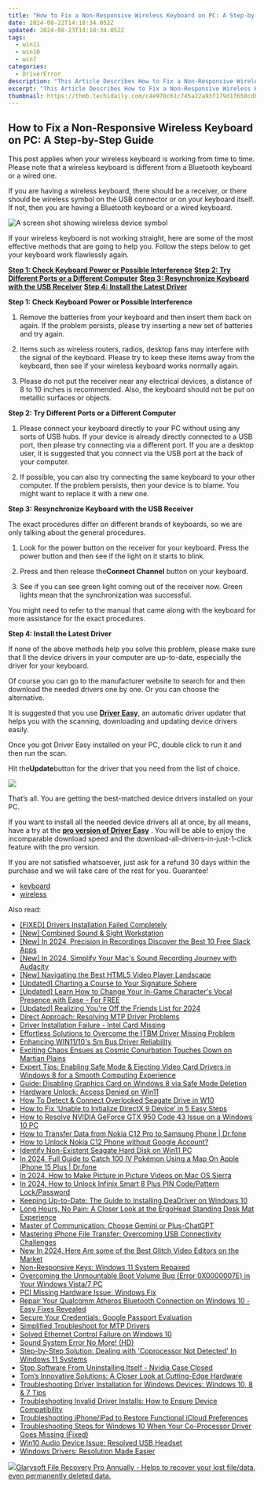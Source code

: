```yaml
---
title: "How to Fix a Non-Responsive Wireless Keyboard on PC: A Step-by-Step Guide"
date: 2024-08-22T14:18:34.052Z
updated: 2024-08-23T14:18:34.052Z
tags:
  - win11
  - win10
  - win7
categories:
  - DriverError
description: "This Article Describes How to Fix a Non-Responsive Wireless Keyboard on PC: A Step-by-Step Guide"
excerpt: "This Article Describes How to Fix a Non-Responsive Wireless Keyboard on PC: A Step-by-Step Guide"
thumbnail: https://thmb.techidaily.com/c4e970c61c745a22a93f179d1f650cdbb34448ec2a9158efa033c2403816542e.jpg
---
```


## How to Fix a Non-Responsive Wireless Keyboard on PC: A Step-by-Step Guide

This post applies when your wireless keyboard is working from time to time. Please note that a wireless keyboard is different from a Bluetooth keyboard or a wired one.
  
If you are having a wireless keyboard, there should be a receiver, or there should be wireless symbol on the USB connector or on your keyboard itself. If not, then you are having a Bluetooth keyboard or a wired keyboard.
  
![A screen shot showing wireless device symbol](https://support.microsoft.com/library/images/support/kbgraphics/public/en-us/838398_plug_symbol.jpg)

If your wireless keyboard is not working straight, here are some of the most effective methods that are going to help you. Follow the steps below to get your keyboard work flawlessly again.
  
**[Step 1: Check Keyboard Power or Possible Interference](https://bluettiit.sjv.io/xkwq91)**
[**Step 2: Try Different Ports or a Different Computer**](https://thefitville.pxf.io/qyo4yy)
[**Step 3: Resynchronize Keyboard with the USB Receiver**](https://vapordna.pxf.io/vnbxna)
[**Step 4: Install the Latest Driver**](https://bluettius.sjv.io/dkpnv2)
  
 **Step 1: Check Keyboard Power or Possible Interference**
  
 1) Remove the batteries from your keyboard and then insert them back on again. If the problem persists, please try inserting a new set of batteries and try again.
  
 2) Items such as wireless routers, radios, desktop fans may interfere with the signal of the keyboard. Please try to keep these items away from the keyboard, then see if your wireless keyboard works normally again.
  
 3) Please do not put the receiver near any electrical devices, a distance of 8 to 10 inches is recommended. Also, the keyboard should not be put on metallic surfaces or objects.
  
 **Step 2: Try Different Ports or a Different Computer**
  
 1) Please connect your keyboard directly to your PC without using any sorts of USB hubs. If your device is already directly connected to a USB port, then please try connecting via a different port. If you are a desktop user, it is suggested that you connect via the USB port at the back of your computer.
  
 2) If possible, you can also try connecting the same keyboard to your other computer. If the problem persists, then your device is to blame. You might want to replace it with a new one.
  
 **Step 3:** **Resynchronize Keyboard with the USB Receiver**
  
 The exact procedures differ on different brands of keyboards, so we are only talking about the general procedures.
  
 1) Look for the power button on the receiver for your keyboard. Press the power button and then see if the light on it starts to blink.
  
 2) Press and then release the**Connect Channel** button on your keyboard.
  
 3) See if you can see green light coming out of the receiver now. Green lights mean that the synchronization was successful.
  
 You might need to refer to the manual that came along with the keyboard for more assistance for the exact procedures.
  
 **Step 4: Install the Latest Driver**
  
If none of the above methods help you solve this problem, please make sure that ll the device drivers in your computer are up-to-date, especially the driver for your keyboard.
  
Of course you can go to the manufacturer website to search for and then download the needed drivers one by one. Or you can choose the alternative.
  
It is suggested that you use [**Driver Easy**](https://tools.techidaily.com/drivereasy/download/), an automatic driver updater that helps you with the scanning, downloading and updating device drivers easily.
  
Once you got Driver Easy installed on your PC, double click to run it and then run the scan.
  
Hit the**Update**button for the driver that you need from the list of choice.

![](https://images.drivereasy.com/wp-content/uploads/2017/03/img_58dcc77caeb1c.jpg)
  
 That’s all. You are getting the best-matched device drivers installed on your PC.
  
 If you want to install all the needed device drivers all at once, by all means, have a try at the [**pro version of Driver Easy**](https://tools.techidaily.com/drivereasy/download/) . You will be able to enjoy the incomparable download speed and the download-all-drivers-in-just-1-click feature with the pro version.
  
 If you are not satisfied whatsoever, just ask for a refund 30 days within the purchase and we will take care of the rest for you. Guarantee!

* [keyboard](https://bellelily.pxf.io/m5azgm)
* [wireless](https://tools.techidaily.com/drivereasy/download/)

<ins class="adsbygoogle"
     style="display:block"
     data-ad-format="autorelaxed"
     data-ad-client="ca-pub-7571918770474297"
     data-ad-slot="1223367746"></ins>



<ins class="adsbygoogle"
     style="display:block"
     data-ad-client="ca-pub-7571918770474297"
     data-ad-slot="8358498916"
     data-ad-format="auto"
     data-full-width-responsive="true"></ins>

<span class="atpl-alsoreadstyle">Also read:</span>
<div><ul>
<li><a href="https://driver-error.techidaily.com/fixed-drivers-installation-failed-completely/"><u>[FIXED] Drivers Installation Failed Completely</u></a></li>
<li><a href="https://extra-resources.techidaily.com/new-combined-sound-and-sight-workstation/"><u>[New] Combined Sound & Sight Workstation</u></a></li>
<li><a href="https://screen-sharing-recording.techidaily.com/new-in-2024-precision-in-recordings-discover-the-best-10-free-slack-apps/"><u>[New] In 2024, Precision in Recordings  Discover the Best 10 Free Slack Apps</u></a></li>
<li><a href="https://screen-video-capture.techidaily.com/new-in-2024-simplify-your-macs-sound-recording-journey-with-audacity/"><u>[New] In 2024, Simplify Your Mac's Sound Recording Journey with Audacity</u></a></li>
<li><a href="https://extra-skills.techidaily.com/new-navigating-the-best-html5-video-player-landscape/"><u>[New] Navigating the Best HTML5 Video Player Landscape</u></a></li>
<li><a href="https://youtube-clips.techidaily.com/updated-charting-a-course-to-your-signature-sphere/"><u>[Updated] Charting a Course to Your Signature Sphere</u></a></li>
<li><a href="https://extra-guidance.techidaily.com/updated-learn-how-to-change-your-in-game-characters-vocal-presence-with-ease-for-free/"><u>[Updated] Learn How to Change Your In-Game Character's Vocal Presence with Ease - For FREE</u></a></li>
<li><a href="https://snapchat-videos.techidaily.com/updated-realizing-youre-off-the-friends-list-for-2024/"><u>[Updated] Realizing You're Off the Friends List for 2024</u></a></li>
<li><a href="https://driver-error.techidaily.com/direct-approach-resolving-mtp-driver-problems/"><u>Direct Approach: Resolving MTP Driver Problems</u></a></li>
<li><a href="https://driver-error.techidaily.com/driver-installation-failure-intel-card-missing/"><u>Driver Installation Failure - Intel Card Missing</u></a></li>
<li><a href="https://driver-error.techidaily.com/effortless-solutions-to-overcome-the-itbm-driver-missing-problem/"><u>Effortless Solutions to Overcome the ITBM Driver Missing Problem</u></a></li>
<li><a href="https://driver-error.techidaily.com/enhancing-win1110s-sm-bus-driver-reliability/"><u>Enhancing WIN11/10's Sm Bus Driver Reliability</u></a></li>
<li><a href="https://driver-error.techidaily.com/exciting-chaos-ensues-as-cosmic-conurbation-touches-down-on-martian-plains/"><u>Exciting Chaos Ensues as Cosmic Conurbation Touches Down on Martian Plains</u></a></li>
<li><a href="https://driver-error.techidaily.com/expert-tips-enabling-safe-mode-and-ejecting-video-card-drivers-in-windows-8-for-a-smooth-computing-experience/"><u>Expert Tips: Enabling Safe Mode & Ejecting Video Card Drivers in Windows 8 for a Smooth Computing Experience</u></a></li>
<li><a href="https://driver-error.techidaily.com/guide-disabling-graphics-card-on-windows-8-via-safe-mode-deletion/"><u>Guide: Disabling Graphics Card on Windows 8 via Safe Mode Deletion</u></a></li>
<li><a href="https://driver-error.techidaily.com/hardware-unlock-access-denied-on-win11/"><u>Hardware Unlock: Access Denied on Win11</u></a></li>
<li><a href="https://driver-error.techidaily.com/how-to-detect-and-connect-overlooked-seagate-drive-in-w10/"><u>How To Detect & Connect Overlooked Seagate Drive in W10</u></a></li>
<li><a href="https://driver-error.techidaily.com/how-to-fix-unable-to-initialize-directx-9-device-in-5-easy-steps/"><u>How to Fix ‘Unable to Initialize DirectX 9 Device’ in 5 Easy Steps</u></a></li>
<li><a href="https://driver-error.techidaily.com/how-to-resolve-nvidia-geforce-gtx-950-code-43-issue-on-a-windows-10-pc/"><u>How to Resolve NVIDIA GeForce GTX 950 Code 43 Issue on a Windows 10 PC</u></a></li>
<li><a href="https://android-transfer.techidaily.com/how-to-transfer-data-from-nokia-c12-pro-to-samsung-phone-drfone-by-drfone-transfer-from-android-transfer-from-android/"><u>How to Transfer Data from Nokia C12 Pro to Samsung Phone | Dr.fone</u></a></li>
<li><a href="https://easy-unlock-android.techidaily.com/how-to-unlock-nokia-c12-phone-without-google-account-by-drfone-android/"><u>How to Unlock Nokia C12 Phone without Google Account?</u></a></li>
<li><a href="https://driver-error.techidaily.com/identify-non-existent-seagate-hard-disk-on-win11-pc/"><u>Identify Non-Existent Seagate Hard Disk on Win11 PC</u></a></li>
<li><a href="https://ios-pokemon-go.techidaily.com/in-2024-full-guide-to-catch-100-iv-pokemon-using-a-map-on-apple-iphone-15-plus-drfone-by-drfone-virtual-ios/"><u>In 2024, Full Guide to Catch 100 IV Pokémon Using a Map On Apple iPhone 15 Plus | Dr.fone</u></a></li>
<li><a href="https://extra-approaches.techidaily.com/in-2024-how-to-make-picture-in-picture-videos-on-mac-os-sierra/"><u>In 2024, How to Make Picture in Picture Videos on Mac OS Sierra</u></a></li>
<li><a href="https://unlock-android.techidaily.com/in-2024-how-to-unlock-infinix-smart-8-plus-pin-codepattern-lockpassword-by-drfone-android/"><u>In 2024, How to Unlock Infinix Smart 8 Plus PIN Code/Pattern Lock/Password</u></a></li>
<li><a href="https://driver-error.techidaily.com/keeping-up-to-date-the-guide-to-installing-deadriver-on-windows-10/"><u>Keeping Up-to-Date: The Guide to Installing DeaDriver on Windows 10</u></a></li>
<li><a href="https://driver-error.techidaily.com/long-hours-no-pain-a-closer-look-at-the-ergohead-standing-desk-mat-experience/"><u>Long Hours, No Pain: A Closer Look at the ErgoHead Standing Desk Mat Experience</u></a></li>
<li><a href="https://tech-savvy.techidaily.com/master-of-communication-choose-gemini-or-plus-chatgpt/"><u>Master of Communication: Choose Gemini or Plus-ChatGPT</u></a></li>
<li><a href="https://driver-error.techidaily.com/mastering-iphone-file-transfer-overcoming-usb-connectivity-challenges/"><u>Mastering iPhone File Transfer: Overcoming USB Connectivity Challenges</u></a></li>
<li><a href="https://video-content-creator.techidaily.com/new-in-2024-here-are-some-of-the-best-glitch-video-editors-on-the-market/"><u>New In 2024, Here Are some of the Best Glitch Video Editors on the Market</u></a></li>
<li><a href="https://driver-error.techidaily.com/non-responsive-keys-windows-11-system-repaired/"><u>Non-Responsive Keys: Windows 11 System Repaired</u></a></li>
<li><a href="https://driver-error.techidaily.com/overcoming-the-unmountable-boot-volume-bug-error-0x0000007e-in-your-windows-vista7-pc/"><u>Overcoming the Unmountable Boot Volume Bug (Error 0X0000007E) in Your Windows Vista/7 PC</u></a></li>
<li><a href="https://driver-error.techidaily.com/pci-missing-hardware-issue-windows-fix/"><u>PCI Missing Hardware Issue: Windows Fix</u></a></li>
<li><a href="https://driver-error.techidaily.com/repair-your-qualcomm-atheros-bluetooth-connection-on-windows-10-easy-fixes-revealed/"><u>Repair Your Qualcomm Atheros Bluetooth Connection on Windows 10 - Easy Fixes Revealed</u></a></li>
<li><a href="https://buynow-help.techidaily.com/secure-your-credentials-google-passport-evaluation/"><u>Secure Your Credentials: Google Passport Evaluation</u></a></li>
<li><a href="https://driver-error.techidaily.com/simplified-troubleshoot-for-mtp-drivers/"><u>Simplified Troubleshoot for MTP Drivers</u></a></li>
<li><a href="https://driver-error.techidaily.com/solved-ethernet-control-failure-on-windows-10/"><u>Solved Ethernet Control Failure on Windows 10</u></a></li>
<li><a href="https://driver-error.techidaily.com/sound-system-error-no-more-hd/"><u>Sound System Error No More! (HD)</u></a></li>
<li><a href="https://driver-error.techidaily.com/step-by-step-solution-dealing-with-coprocessor-not-detected-in-windows-11-systems/"><u>Step-by-Step Solution: Dealing with 'Coprocessor Not Detected' In Windows 11 Systems</u></a></li>
<li><a href="https://driver-error.techidaily.com/stop-software-from-uninstalling-itself-nvidia-case-closed/"><u>Stop Software From Uninstalling Itself - Nvidia Case Closed</u></a></li>
<li><a href="https://driver-error.techidaily.com/toms-innovative-solutions-a-closer-look-at-cutting-edge-hardware/"><u>Tom’s Innovative Solutions: A Closer Look at Cutting-Edge Hardware</u></a></li>
<li><a href="https://driver-error.techidaily.com/troubleshooting-driver-installation-for-windows-devices-windows-10-8-and-7-tips/"><u>Troubleshooting Driver Installation for Windows Devices: Windows 10, 8 & 7 Tips</u></a></li>
<li><a href="https://driver-error.techidaily.com/troubleshooting-invalid-driver-installs-how-to-ensure-device-compatibility/"><u>Troubleshooting Invalid Driver Installs: How to Ensure Device Compatibility</u></a></li>
<li><a href="https://fox-that.techidaily.com/troubleshooting-iphoneipad-to-restore-functional-icloud-preferences/"><u>Troubleshooting iPhone/iPad to Restore Functional iCloud Preferences</u></a></li>
<li><a href="https://driver-error.techidaily.com/troubleshooting-steps-for-windows-10-when-your-co-processor-driver-goes-missing-fixed/"><u>Troubleshooting Steps for Windows 10 When Your Co-Processor Driver Goes Missing (Fixed)</u></a></li>
<li><a href="https://driver-error.techidaily.com/win10-audio-device-issue-resolved-usb-headset/"><u>Win10 Audio Device Issue: Resolved USB Headset</u></a></li>
<li><a href="https://driver-error.techidaily.com/windows-drivers-resolution-made-easier/"><u>Windows Drivers: Resolution Made Easier</u></a></li>
</ul></div>

<!-- affiliate ads begin -->
<a href="https://order.glarysoft.com/order/checkout.php?PRODS=35504869&QTY=1&AFFILIATE=108875&CART=1"><img src="https://secure.avangate.com/images/merchant/6734fa703f6633ab896eecbdfad8953a/products/1_FR-200-1.png" border="0">Glarysoft File Recovery Pro Annually -  Helps to recover your lost file/data, even permanently deleted data. 
</a>
<!-- affiliate ads end -->